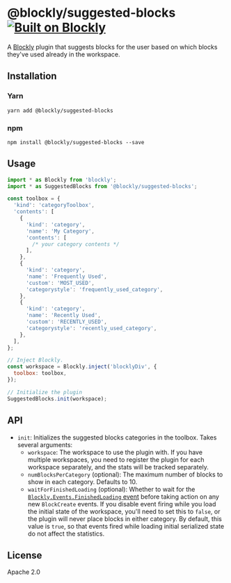 # @blockly/suggested-blocks [![Built on Blockly](https://tinyurl.com/built-on-blockly)](https://github.com/google/blockly)

A [Blockly](https://www.npmjs.com/package/blockly) plugin that suggests blocks for the user based on which blocks they've used already in the workspace.

## Installation

### Yarn

```
yarn add @blockly/suggested-blocks
```

### npm

```
npm install @blockly/suggested-blocks --save
```

## Usage

```js
import * as Blockly from 'blockly';
import * as SuggestedBlocks from '@blockly/suggested-blocks';

const toolbox = {
  'kind': 'categoryToolbox',
  'contents': [
    {
      'kind': 'category',
      'name': 'My Category',
      'contents': [
        /* your category contents */
      ],
    },
    {
      'kind': 'category',
      'name': 'Frequently Used',
      'custom': 'MOST_USED',
      'categorystyle': 'frequently_used_category',
    },
    {
      'kind': 'category',
      'name': 'Recently Used',
      'custom': 'RECENTLY_USED',
      'categorystyle': 'recently_used_category',
    },
  ],
};

// Inject Blockly.
const workspace = Blockly.inject('blocklyDiv', {
  toolbox: toolbox,
});

// Initialize the plugin
SuggestedBlocks.init(workspace);
```

## API

- `init`: Initializes the suggested blocks categories in the toolbox. Takes several arguments:
  - `workspace`: The workspace to use the plugin with. If you have multiple
    workspaces, you need to register the plugin for each workspace separately,
    and the stats will be tracked separately.
  - `numBlocksPerCategory` (optional): The maximum number of blocks to show in
    each category. Defaults to 10.
  - `waitForFinishedLoading` (optional): Whether to wait for the
    [`Blockly.Events.FinishedLoading` event](https://developers.google.com/blockly/reference/js/blockly.events_namespace.finishedloading_class.md)
    before taking action on any new `BlockCreate` events. If you disable event
    firing while you load the initial state of the workspace, you'll need to set
    this to `false`, or the plugin will never place blocks in either category.
    By default, this value is `true`, so that events fired while loading initial
    serialized state do not affect the statistics.

## License

Apache 2.0
